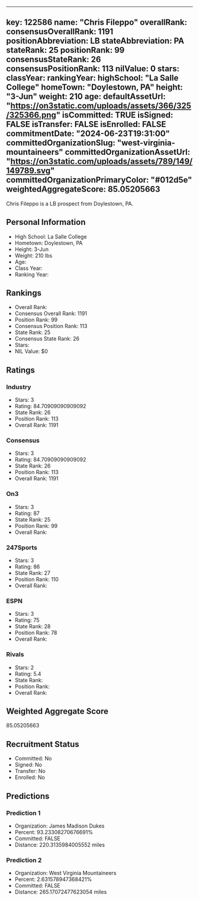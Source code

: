 ---
  key: 122586
  name: "Chris Fileppo"
  overallRank: 
  consensusOverallRank: 1191
  positionAbbreviation: LB
  stateAbbreviation: PA
  stateRank: 25
  positionRank: 99
  consensusStateRank: 26
  consensusPositionRank: 113
  nilValue: 0
  stars: 
  classYear: 
  rankingYear: 
  highSchool: "La Salle College"
  homeTown: "Doylestown, PA"
  height: "3-Jun"
  weight: 210
  age: 
  defaultAssetUrl: "https://on3static.com/uploads/assets/366/325/325366.png"
  isCommitted: TRUE
  isSigned: FALSE
  isTransfer: FALSE
  isEnrolled: FALSE
  commitmentDate: "2024-06-23T19:31:00"
  committedOrganizationSlug: "west-virginia-mountaineers"
  committedOrganizationAssetUrl: "https://on3static.com/uploads/assets/789/149/149789.svg"
  committedOrganizationPrimaryColor: "#012d5e"
  weightedAggregateScore: 85.05205663
  ---
  
  Chris Fileppo is a LB prospect from Doylestown, PA.
  
  ## Personal Information
  - High School: La Salle College
  - Hometown: Doylestown, PA
  - Height: 3-Jun
  - Weight: 210 lbs
  - Age: 
  - Class Year: 
  - Ranking Year: 
  
  ## Rankings
  - Overall Rank: 
  - Consensus Overall Rank: 1191
  - Position Rank: 99
  - Consensus Position Rank: 113
  - State Rank: 25
  - Consensus State Rank: 26
  - Stars: 
  - NIL Value: $0
  
  ## Ratings
  
  ### Industry
  - Stars: 3
  - Rating: 84.70909090909092
  - State Rank: 26
  - Position Rank: 113
  - Overall Rank: 1191
  
  ### Consensus
  - Stars: 3
  - Rating: 84.70909090909092
  - State Rank: 26
  - Position Rank: 113
  - Overall Rank: 1191
  
  ### On3
  - Stars: 3
  - Rating: 87
  - State Rank: 25
  - Position Rank: 99
  - Overall Rank: 
  
  ### 247Sports
  - Stars: 3
  - Rating: 86
  - State Rank: 27
  - Position Rank: 110
  - Overall Rank: 
  
  ### ESPN
  - Stars: 3
  - Rating: 75
  - State Rank: 28
  - Position Rank: 78
  - Overall Rank: 
  
  ### Rivals
  - Stars: 2
  - Rating: 5.4
  - State Rank: 
  - Position Rank: 
  - Overall Rank: 
  
  ## Weighted Aggregate Score
  85.05205663
  
  ## Recruitment Status
  - Committed: No
  - Signed: No
  - Transfer: No
  - Enrolled: No
  
  
  
  ## Predictions
  
  ### Prediction 1
  - Organization: James Madison Dukes
  - Percent: 93.23308270676691%
  - Committed: FALSE
  - Distance: 220.3135984005552 miles
  
  ### Prediction 2
  - Organization: West Virginia Mountaineers
  - Percent: 2.631578947368421%
  - Committed: FALSE
  - Distance: 265.17072477623054 miles
  